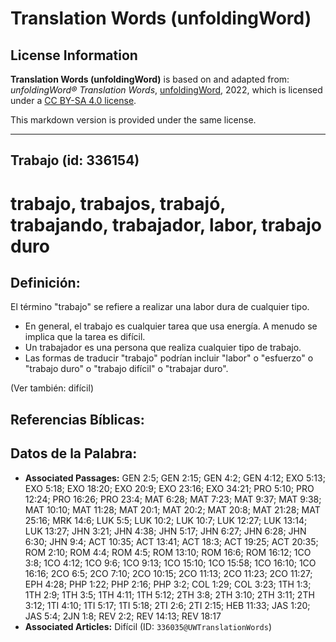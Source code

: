 # Translation Words (unfoldingWord)

## License Information

**Translation Words (unfoldingWord)** is based on and adapted from: _unfoldingWord® Translation Words_, [unfoldingWord](https://unfoldingword.org/utw), 2022, which is licensed under a [CC BY-SA 4.0 license](https://creativecommons.org/licenses/by-sa/4.0/legalcode.en).

This markdown version is provided under the same license.



--------------------------------

## Trabajo (id: 336154)

trabajo, trabajos, trabajó, trabajando, trabajador, labor, trabajo duro
=======================================================================

Definición:
-----------

El término "trabajo" se refiere a realizar una labor dura de cualquier tipo.

* En general, el trabajo es cualquier tarea que usa energía. A menudo se implica que la tarea es difícil.
* Un trabajador es una persona que realiza cualquier tipo de trabajo.
* Las formas de traducir "trabajo" podrían incluir "labor" o "esfuerzo" o "trabajo duro" o "trabajo difícil" o "trabajar duro".

(Ver también: difícil)

Referencias Bíblicas:
---------------------

Datos de la Palabra:
--------------------

* **Associated Passages:** GEN 2:5; GEN 2:15; GEN 4:2; GEN 4:12; EXO 5:13; EXO 5:18; EXO 18:20; EXO 20:9; EXO 23:16; EXO 34:21; PRO 5:10; PRO 12:24; PRO 16:26; PRO 23:4; MAT 6:28; MAT 7:23; MAT 9:37; MAT 9:38; MAT 10:10; MAT 11:28; MAT 20:1; MAT 20:2; MAT 20:8; MAT 21:28; MAT 25:16; MRK 14:6; LUK 5:5; LUK 10:2; LUK 10:7; LUK 12:27; LUK 13:14; LUK 13:27; JHN 3:21; JHN 4:38; JHN 5:17; JHN 6:27; JHN 6:28; JHN 6:30; JHN 9:4; ACT 10:35; ACT 13:41; ACT 18:3; ACT 19:25; ACT 20:35; ROM 2:10; ROM 4:4; ROM 4:5; ROM 13:10; ROM 16:6; ROM 16:12; 1CO 3:8; 1CO 4:12; 1CO 9:6; 1CO 9:13; 1CO 15:10; 1CO 15:58; 1CO 16:10; 1CO 16:16; 2CO 6:5; 2CO 7:10; 2CO 10:15; 2CO 11:13; 2CO 11:23; 2CO 11:27; EPH 4:28; PHP 1:22; PHP 2:16; PHP 3:2; COL 1:29; COL 3:23; 1TH 1:3; 1TH 2:9; 1TH 3:5; 1TH 4:11; 1TH 5:12; 2TH 3:8; 2TH 3:10; 2TH 3:11; 2TH 3:12; 1TI 4:10; 1TI 5:17; 1TI 5:18; 2TI 2:6; 2TI 2:15; HEB 11:33; JAS 1:20; JAS 5:4; 2JN 1:8; REV 2:2; REV 14:13; REV 18:17
* **Associated Articles:** Difícil (ID: `336035@UWTranslationWords`)

